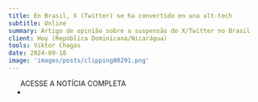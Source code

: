 ```yaml
---
title: En Brasil, X (Twitter) se ha convertido en una alt-tech
subtitle: Online
summary: Artigo de opinião sobre a suspensão do X/Twitter no Brasil
client: Hoy (República Dominicana/Nicarágua)
tools: Viktor Chagas
date: 2024-09-10
image: 'images/posts/clipping00291.png'
---
```


<div class="post__share"><ul class="share__list list-reset">ACESSE A NOTÍCIA COMPLETA<li class="share__item" style="margin-left: 10px"><a class="share__link share__facebook" style="background: #fa5657" href="https://hoy.com.do/en-brasil-x-twitter-se-ha-convertido-en-una-alt-tech/
onclick=window.open(this.href, 'pop-up', 'left=20,top=20,width=500,height=500,toolbar=1,resizable=0'); return false;" title="Link" rel="nofolow"><i class="fa-solid fa-link"></i></a></li></ul></div>
<!-- <div class="gallery-box"><div class="gallery"><img src="/clipping/images/example-1.jpg" loading="lazy" alt="Project"><img src="/clipping/images/example-2.jpg" loading="lazy" alt="Project"></div><em>Gallery / <a href="https://www.freepik.com/" target="_blank">Freepic</a></em></div> -->

